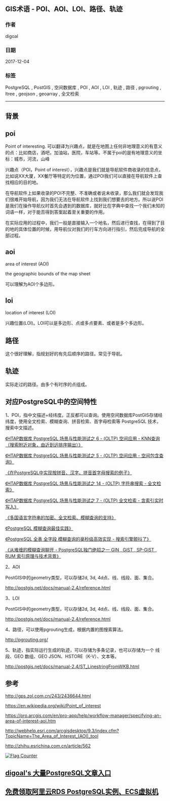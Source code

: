 ## GIS术语 - POI、AOI、LOI、路径、轨迹   
                          
### 作者                          
digoal                          
                          
### 日期                          
2017-12-04                         
                          
### 标签                          
PostgreSQL , PostGIS , 空间数据库 , POI , AOI , LOI , 轨迹 , 路径 , pgrouting , ltree , geojson , geoarray , 全文检索    
                          
----                          
                          
## 背景    
  
## poi  
Point of interesting. 可以翻译为兴趣点，就是在地图上任何非地理意义的有意义的点：比如商店，酒吧，加油站，医院，车站等。不属于poi的是有地理意义的坐标：城市，河流，山峰   
  
兴趣点（POI，Point of interest），兴趣点是我们就是导航软件商收录的信息点，比如说XX大厦，XX餐厅等特定的为位置，通过POI我们可以直接在导航软件上查找相应的目的地。  
  
在导航软件上如果收录的POI不完整、不准确或者说未收录，那么我们就会发现我们很难开始导航，因为我们无法在导航软件上找到我们想要去的地方。所以说POI是我们在操作导航仪时首先会遇到的数据库，就好比在字典中查找一个我们未知的词语一样，对于能否得到答案起着至关重要的作用。  
  
在实际应用的过程中，我们一般是直接输入一个地名，然后进行查找，在得到了目的地的具体位置的时候，用导航仪对我们的行车方向进行指引，然后完成导航的全部过程。  
  
## aoi  
  
area of interest (AOI)  
  
the geographic bounds of the map sheet  
  
可以理解为AOI个多边形。  
  
## loi  
  
location of interest (LOI)  
  
兴趣位置(LOI)。LOI可以是多边形、点或多点要素、或者是多个多边形。  
  
## 路径  
  
这个很好理解，指规划好的有先后顺序的路径。常见于导航。  
  
## 轨迹  
  
实际走过的路径。由多个有时序的点组成。  
  
## 对应PostgreSQL中的空间特性  
  
1、POI，指中文描述+经纬度。正反都可以查询。使用空间数据库PostGIS存储经纬度，使用全文检索、模糊查询、拼音检索、首字母检索等 PostgreSQL 技术，搜索中文描述。  
  
[《HTAP数据库 PostgreSQL 场景与性能测试之 6 - (OLTP) 空间应用 - KNN查询（搜索附近对象，由近到远排序输出）》](../201711/20171107_07.md)    
  
[《HTAP数据库 PostgreSQL 场景与性能测试之 5 - (OLTP) 空间应用 - 空间包含查询》](../201711/20171107_06.md)    
  
[《在PostgreSQL中实现按拼音、汉字、拼音首字母搜索的例子》](../201611/20161109_01.md)    
  
[《HTAP数据库 PostgreSQL 场景与性能测试之 14 - (OLTP) 字符串搜索 - 全文检索》](../201711/20171107_15.md)    
  
[《HTAP数据库 PostgreSQL 场景与性能测试之 7 - (OLTP) 全文检索 - 含索引实时写入》](../201711/20171107_08.md)    
  
[《多国语言字符串的加密、全文检索、模糊查询的支持》](../201710/20171020_01.md)    
  
[《PostgreSQL 模糊查询最佳实践》](../201704/20170426_01.md)    
  
[《PostgreSQL 全表 全字段 模糊查询的毫秒级高效实现 - 搜索引擎颤抖了》](../201701/20170106_04.md)    
  
[《从难缠的模糊查询聊开 - PostgreSQL独门绝招之一 GIN , GiST , SP-GiST , RUM 索引原理与技术背景》](../201612/20161231_01.md)    
  
2、AOI  
  
PostGIS中的geometry类型，可以存储2d, 3d, 4d点、线、线段、面、集合。  
  
http://postgis.net/docs/manual-2.4/reference.html  
  
3、LOI  
  
PostGIS中的geometry类型，可以存储2d, 3d, 4d点、线、线段、面、集合。  
  
http://postgis.net/docs/manual-2.4/reference.html  
  
4、路径，可以使用pgrouting生成，根据内置的图搜索算法。  
  
http://pgrouting.org/  
  
5、轨迹，指实际运行生成的轨迹，可以存储为多条记录，也可以存储为一个 线段、GEO 数组、GEO JSON、HSTORE（K-V）、文本等。  
  
http://postgis.net/docs/manual-2.4/ST_LinestringFromWKB.html  
  
## 参考  
  
http://gps.zol.com.cn/243/2436644.html  
  
https://en.wikipedia.org/wiki/Point_of_interest  
  
https://pro.arcgis.com/en/pro-app/help/workflow-manager/specifying-an-area-of-interest-aoi.htm  
  
http://webhelp.esri.com/arcgisdesktop/9.3/index.cfm?TopicName=The_Area_of_Interest_(AOI)_tool  
  
http://zhihu.esrichina.com.cn/article/562  
  
  
  
<a rel="nofollow" href="http://info.flagcounter.com/h9V1"  ><img src="http://s03.flagcounter.com/count/h9V1/bg_FFFFFF/txt_000000/border_CCCCCC/columns_2/maxflags_12/viewers_0/labels_0/pageviews_0/flags_0/"  alt="Flag Counter"  border="0"  ></a>  
  
  
  
  
  
  
## [digoal's 大量PostgreSQL文章入口](https://github.com/digoal/blog/blob/master/README.md "22709685feb7cab07d30f30387f0a9ae")
  
  
## [免费领取阿里云RDS PostgreSQL实例、ECS虚拟机](https://free.aliyun.com/ "57258f76c37864c6e6d23383d05714ea")
  
